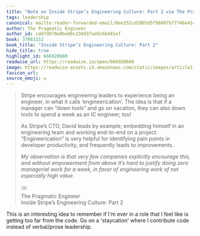 ```yaml
---
title: "Note on Inside Stripe’s Engineering Culture: Part 2 via The Pragmatic Engineer"
tags: leadership
canonical: mailto:reader-forwarded-email/0ee252cd2005d5f99807b77746e41421
author: The Pragmatic Engineer
author_id: cdd7d870e0beb0c230d3faddc6b481ef
book: 37063152
book_title: "Inside Stripe’s Engineering Culture: Part 2"
hide_title: true
highlight_id: 666920680
readwise_url: https://readwise.io/open/666920680
image: https://readwise-assets.s3.amazonaws.com/static/images/article1.be68295a7e40.png
favicon_url: 
source_emoji: ✉️
---
```


> Stripe encourages engineering leaders to experience being an engineer, in what it calls ‘engineerication’. The idea is that if a manager can “down tools” and go on vacation, they can also down tools to spend a week as an IC engineer, too!
> 
> As Stripe’s CTO, David leads by example; embedding himself in an engineering team and working end-to-end on a project. “Engineerication” is very helpful for identifying pain points in developer productivity, and frequently leads to improvements.
> 
> *My observation is that very few companies explicitly encourage this, and without empowerment from above it’s hard to justify doing zero managerial work for a week, in favor of engineering work of not especially high value.*
> <div class="quoteback-footer"><div class="quoteback-avatar"><span class="mini-emoji"> ✉️</span></div><div class="quoteback-metadata"><div class="metadata-inner"><span style="display:none">FROM:</span><div aria-label="The Pragmatic Engineer" class="quoteback-author"> The Pragmatic Engineer</div><div aria-label="Inside Stripe’s Engineering Culture: Part 2" class="quoteback-title"> Inside Stripe’s Engineering Culture: Part 2</div></div></div></div>

This is an interesting idea to remember if I'm ever in a role that I feel like is getting too far from the code. Go on a 'staycation' where I contribute code instead of verbal/prose leadership.